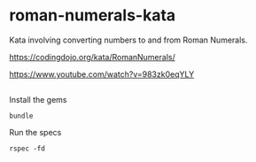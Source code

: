 # roman-numerals-kata
Kata involving converting numbers to and from Roman Numerals.

https://codingdojo.org/kata/RomanNumerals/

https://www.youtube.com/watch?v=983zk0eqYLY

##

Install the gems

```
bundle
```

Run the specs

```
rspec -fd
```
